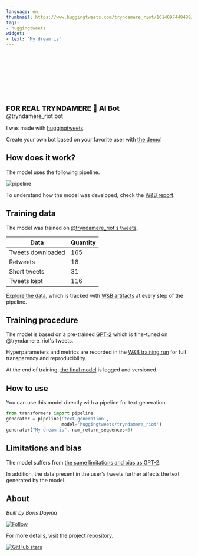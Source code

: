 ```yaml
---
language: en
thumbnail: https://www.huggingtweets.com/tryndamere_riot/1614097449489/predictions.png
tags:
- huggingtweets
widget:
- text: "My dream is"
---
```


<div>
<div style="width: 132px; height:132px; border-radius: 50%; background-size: cover; background-image: url('https://pbs.twimg.com/profile_images/1337185459101904897/_xUY_kOT_400x400.jpg')">
</div>
<div style="margin-top: 8px; font-size: 19px; font-weight: 800">FOR REAL TRYNDAMERE 🤖 AI Bot </div>
<div style="font-size: 15px">@tryndamere_riot bot</div>
</div>

I was made with [huggingtweets](https://github.com/borisdayma/huggingtweets).

Create your own bot based on your favorite user with [the demo](https://colab.research.google.com/github/borisdayma/huggingtweets/blob/master/huggingtweets-demo.ipynb)!

## How does it work?

The model uses the following pipeline.

![pipeline](https://github.com/borisdayma/huggingtweets/blob/master/img/pipeline.png?raw=true)

To understand how the model was developed, check the [W&B report](https://app.wandb.ai/wandb/huggingtweets/reports/HuggingTweets-Train-a-model-to-generate-tweets--VmlldzoxMTY5MjI).

## Training data

The model was trained on [@tryndamere_riot's tweets](https://twitter.com/tryndamere_riot).

| Data | Quantity |
| --- | --- |
| Tweets downloaded | 165 |
| Retweets | 18 |
| Short tweets | 31 |
| Tweets kept | 116 |

[Explore the data](https://wandb.ai/wandb/huggingtweets/runs/7igboawj/artifacts), which is tracked with [W&B artifacts](https://docs.wandb.com/artifacts) at every step of the pipeline.

## Training procedure

The model is based on a pre-trained [GPT-2](https://huggingface.co/gpt2) which is fine-tuned on @tryndamere_riot's tweets.

Hyperparameters and metrics are recorded in the [W&B training run](https://wandb.ai/wandb/huggingtweets/runs/239v50b6) for full transparency and reproducibility.

At the end of training, [the final model](https://wandb.ai/wandb/huggingtweets/runs/239v50b6/artifacts) is logged and versioned.

## How to use

You can use this model directly with a pipeline for text generation:

```python
from transformers import pipeline
generator = pipeline('text-generation',
                     model='huggingtweets/tryndamere_riot')
generator("My dream is", num_return_sequences=5)
```

## Limitations and bias

The model suffers from [the same limitations and bias as GPT-2](https://huggingface.co/gpt2#limitations-and-bias).

In addition, the data present in the user's tweets further affects the text generated by the model.

## About

*Built by Boris Dayma*

[![Follow](https://img.shields.io/twitter/follow/borisdayma?style=social)](https://twitter.com/intent/follow?screen_name=borisdayma)

For more details, visit the project repository.

[![GitHub stars](https://img.shields.io/github/stars/borisdayma/huggingtweets?style=social)](https://github.com/borisdayma/huggingtweets)
